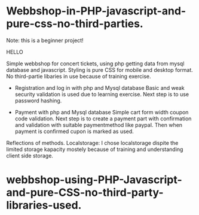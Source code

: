 # Webbshop-in-PHP-javascript-and-pure-css-no-third-parties.

Note: this is a beginner project!

HELLO

Simple webbshop for concert tickets, using php getting data from mysql database and javascript. 
    Styling is pure CSS for mobile and desktop format. 
    No third-partie libaries in use because of training exercise.

- Registration and log in with php and Mysql database
    Basic and weak security validation is used due to learning exercise.
    Next step is to use password hashing.

- Payment with php and Mysql database
    Simple cart form width coupon code validation.
    Next step is to create a payment part with confirmation and validation with suitable paymentmethod like paypal.
    Then when payment is confirmed cupon is marked as used. 

Reflections of methods.
Localstorage: I chose localstorage dispite the limited storage kapacity mostely because of training and understanding client side storage.








# webbshop-using-PHP-Javascript-and-pure-CSS-no-third-party-libraries-used.
